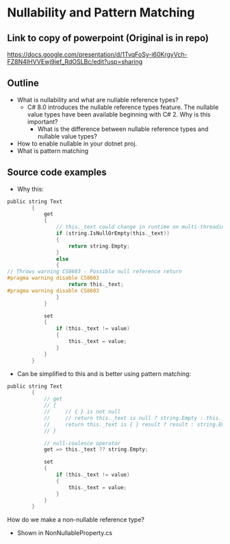 # Nullability and Pattern Matching

## Link to copy of powerpoint (Original is in repo)

https://docs.google.com/presentation/d/1TvqFoSy-i60KrgyVch-FZ8N4IHVVEwj9ief_RdOSLBc/edit?usp=sharing

## Outline

- What is nullability and what are nullable reference types?
  - C# 8.0 introduces the nullable reference types feature. The nullable value types have been available beginning with C# 2. Why is this important?
    - What is the difference between nullable reference types and nullable value types?
- How to enable nullable in your dotnet proj.
- What is pattern matching

## Source code examples

- Why this:

```c
public string Text
        {
            get
            {
                // this._text could change in runtime on multi-threading
                if (string.IsNullOrEmpty(this._text))
                {
                    return string.Empty;
                }
                else
                {
// Throws warning CS8603 - Possible null reference return
#pragma warning disable CS8603
                    return this._text;
#pragma warning disable CS8603
                }
            }

            set
            {
                if (this._text != value)
                {
                    this._text = value;
                }
            }
        }
```

- Can be simplified to this and is better using pattern matching:

```c
public string Text
        {
            // get
            // {
            //     // { } is not null
            //     // return this._text is null ? string.Empty : this._text;
            //     return this._text is { } result ? result : string.Empty;
            // }

            // null-coalesce operator
            get => this._text ?? string.Empty;

            set
            {
                if (this._text != value)
                {
                    this._text = value;
                }
            }
        }
```

How do we make a non-nullable reference type?

- Shown in NonNullableProperty.cs
